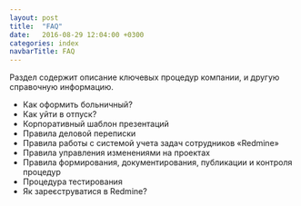 ```yaml
---
layout: post
title:  "FAQ"
date:   2016-08-29 12:04:00 +0300
categories: index
navbarTitle: FAQ
---
```

Раздел содержит описание ключевых процедур компании, и другую справочную информацию.

- Как оформить больничный?
- Как уйти в отпуск?
- Корпоративный шаблон презентаций
- Правила деловой переписки
- Правила работы с системой учета задач сотрудников «Redmine»
- Правила управления изменениями на проектах
- Правила формирования, документирования, публикации и контроля процедур
- Процедура тестирования
- Як зареєструватися в Redmine?